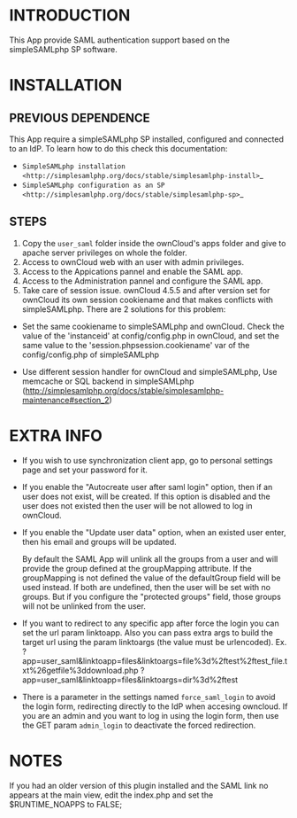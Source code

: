 INTRODUCTION
============

This App provide SAML authentication support based on the simpleSAMLphp SP software.


INSTALLATION
============

PREVIOUS DEPENDENCE
-------------------

This App require a simpleSAMLphp SP installed, configured and connected to an IdP.
To learn how to do this check this documentation:

* `SimpleSAMLphp installation <http://simplesamlphp.org/docs/stable/simplesamlphp-install>`_
* `SimpleSAMLphp configuration as an SP <http://simplesamlphp.org/docs/stable/simplesamlphp-sp>`_


STEPS
-----

1. Copy the `user_saml` folder inside the ownCloud's apps folder and give to apache server privileges on whole the folder.
2. Access to ownCloud web with an user with admin privileges.
3. Access to the Appications pannel and enable the SAML app.
4. Access to the Administration pannel and configure the SAML app.
5. Take care of session issue. ownCloud 4.5.5 and after version set for ownCloud its own session cookiename and that makes conflicts with simpleSAMLphp. There are 2 solutions for this problem:
 
* Set the same cookiename to simpleSAMLphp and ownCloud. Check the value of the 'instanceid' at config/config.php in ownCloud, and set the same value to the 'session.phpsession.cookiename' var of the config/config.php of simpleSAMLphp

* Use different session handler for ownCloud and simpleSAMLphp, Use memcache or SQL backend in simpleSAMLphp (http://simplesamlphp.org/docs/stable/simplesamlphp-maintenance#section_2)

EXTRA INFO
==========

* If you wish to use synchronization client app, go to personal settings page and set your password for it.

* If you enable the "Autocreate user after saml login" option, then if an user does not exist, will be created. If this option is disabled and the user does not existed then the user will be not allowed to log in ownCloud.

* If you enable the "Update user data" option, when an existed user enter, then his email and groups will be updated.

  By default the SAML App will unlink all the groups from a user and will provide the group defined at the groupMapping attribute. If the groupMapping is not defined
  the value of the defaultGroup field will be used instead. If both are undefined, then the user will be set with no groups.
  But if you configure the "protected groups" field, those groups will not be unlinked from the user.

* If you want to redirect to any specific app after force the login you can set the url param linktoapp. Also you can pass extra args to build the target url using the param linktoargs (the value must be urlencoded).
  Ex. ?app=user_saml&linktoapp=files&linktoargs=file%3d%2ftest%2ftest_file.txt%26getfile%3ddownload.php
      ?app=user_saml&linktoapp=files&linktoargs=dir%3d%2ftest

* There is a parameter in the settings named `force_saml_login` to avoid the login form, redirecting directly to the IdP when accesing owncloud.
  If you are an admin and you want to log in using the login form, then use the GET param `admin_login` to deactivate the forced redirection.

NOTES
=====

If you had an older version of this plugin installed and the SAML link no appears at the main view, edit the index.php and set the $RUNTIME_NOAPPS to FALSE;


 
